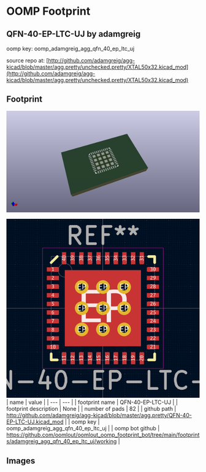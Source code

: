 # OOMP Footprint  
## QFN-40-EP-LTC-UJ  by adamgreig  
  
oomp key: oomp_adamgreig_agg_qfn_40_ep_ltc_uj  
  
source repo at: [http://github.com/adamgreig/agg-kicad/blob/master/agg.pretty/unchecked.pretty/XTAL50x32.kicad_mod](http://github.com/adamgreig/agg-kicad/blob/master/agg.pretty/unchecked.pretty/XTAL50x32.kicad_mod)  
## Footprint  
  
[![working_kicad_pcb_3d.png](working_kicad_pcb_3d_600.png)](working_kicad_pcb_3d.png)  
  
[![working.png](working_600.png)](working.png)  
| name | value | 
| --- | --- | 
| footprint name | QFN-40-EP-LTC-UJ | 
| footprint description | None | 
| number of pads | 82 | 
| github path | http://github.com/adamgreig/agg-kicad/blob/master/agg.pretty/QFN-40-EP-LTC-UJ.kicad_mod | 
| oomp key | oomp_adamgreig_agg_qfn_40_ep_ltc_uj | 
| oomp bot github | https://github.com/oomlout/oomlout_oomp_footprint_bot/tree/main/footprints/adamgreig_agg_qfn_40_ep_ltc_uj/working | 
## Images  
